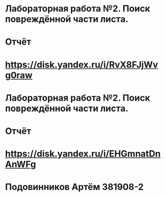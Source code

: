 # Лабораторная работа №2. Поиск повреждённой части листа.
# Отчёт
# https://disk.yandex.ru/i/RvX8FJjWvg0raw
# Лабораторная работа №2. Поиск повреждённой части листа.
# Отчёт 
# https://disk.yandex.ru/i/EHGmnatDnAnWFg
# Подовинников Артём 381908-2


